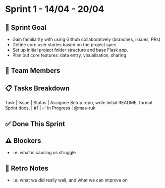 # Sprint 1 - 14/04 - 20/04

## 🎯 Sprint Goal
- Gain familiarity with using Github collaboratively (branches, issues, PRs)
- Define core user stories based on the project spec
- Set up initial project folder structure and base Flask app.
- Plan out core features: data entry, visualisation, sharing

## 👥 Team Members

## 📋 Tasks Breakdown
Task | Issue | Status | Assignee
Setup repo, write initial README, format Sprint docs,  | #1 | ✅ In Progress | @mas-ruk

## ✅ Done This Sprint

## ⚠️ Blockers
- i.e. what is causing us struggle

## 🔁 Retro Notes
- i.e. what we did really well, and what we can improve on
